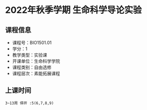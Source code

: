 # 2022年秋季学期 生命科学导论实验 






## 课程信息

- 课程号：BIO1501.01
- 学分：1
- 教学类型：实验课
- 开课单位：生命科学学院
- 课程类别：自由选修
- 课程层次：素能拓展课程

## 上课时间

```
3~13周 停开 :5(6,7,8,9)
```

